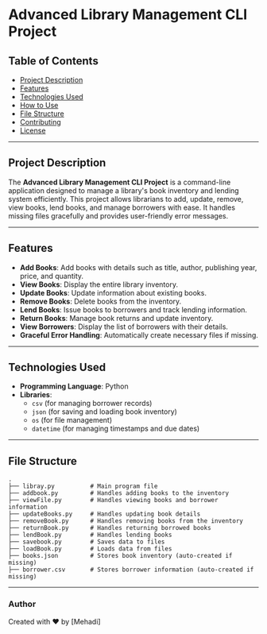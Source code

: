# Advanced Library Management CLI Project

## **Table of Contents**
- [Project Description](#project-description)
- [Features](#features)
- [Technologies Used](#technologies-used)
- [How to Use](#how-to-use)
- [File Structure](#file-structure)
- [Contributing](#contributing)
- [License](#license)

---

## **Project Description**
The **Advanced Library Management CLI Project** is a command-line application designed to manage a library's book inventory and lending system efficiently. This project allows librarians to add, update, remove, view books, lend books, and manage borrowers with ease. It handles missing files gracefully and provides user-friendly error messages.

---

## **Features**
- **Add Books**: Add books with details such as title, author, publishing year, price, and quantity.
- **View Books**: Display the entire library inventory.
- **Update Books**: Update information about existing books.
- **Remove Books**: Delete books from the inventory.
- **Lend Books**: Issue books to borrowers and track lending information.
- **Return Books**: Manage book returns and update inventory.
- **View Borrowers**: Display the list of borrowers with their details.
- **Graceful Error Handling**: Automatically create necessary files if missing.

---

## **Technologies Used**
- **Programming Language**: Python
- **Libraries**:
  - `csv` (for managing borrower records)
  - `json` (for saving and loading book inventory)
  - `os` (for file management)
  - `datetime` (for managing timestamps and due dates)

---

## **File Structure**
```
.
├── libray.py          # Main program file
├── addbook.py         # Handles adding books to the inventory
├── viewFile.py        # Handles viewing books and borrower information
├── updateBooks.py     # Handles updating book details
├── removeBook.py      # Handles removing books from the inventory
├── returnBook.py      # Handles returning borrowed books
├── lendBook.py        # Handles lending books
├── savebook.py        # Saves data to files
├── loadBook.py        # Loads data from files
├── books.json         # Stores book inventory (auto-created if missing)
├── borrower.csv       # Stores borrower information (auto-created if missing)
```

---



### **Author**
Created with ❤️ by [Mehadi]

